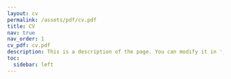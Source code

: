 ```yaml
---
layout: cv
permalink: /assets/pdf/cv.pdf
title: CV
nav: true
nav_order: 1
cv_pdf: cv.pdf
description: This is a description of the page. You can modify it in '_pages/cv.md'. You can also change or remove the top pdf download button.
toc:
  sidebar: left
---
```

